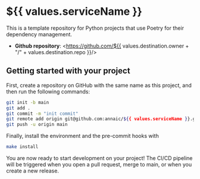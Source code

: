 # ${{ values.serviceName }}

This is a template repository for Python projects that use Poetry for their dependency management.

- **Github repository**: <https://github.com/${{ values.destination.owner + "/" + values.destination.repo }}/>

## Getting started with your project

First, create a repository on GitHub with the same name as this project, and then run the following commands:

``` bash
git init -b main
git add .
git commit -m "init commit"
git remote add origin git@github.com:annaic/${{ values.serviceName }}.git
git push -u origin main
```

Finally, install the environment and the pre-commit hooks with

```bash
make install
```

You are now ready to start development on your project! The CI/CD
pipeline will be triggered when you open a pull request, merge to main,
or when you create a new release.
